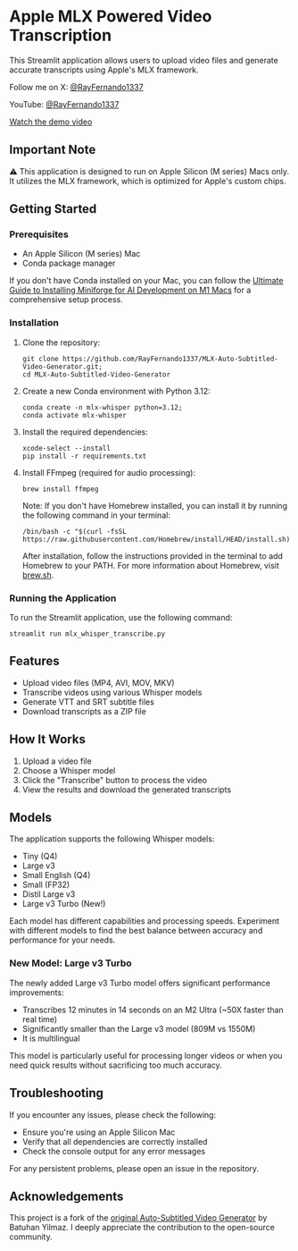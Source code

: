 # Apple MLX Powered Video Transcription

This Streamlit application allows users to upload video files and generate accurate transcripts using Apple's MLX framework.

Follow me on X: [@RayFernando1337](https://x.com/rayfernando1337/)

YouTube: [@RayFernando1337](https://www.youtube.com/@rayfernando1337)

[Watch the demo video](https://github.com/user-attachments/assets/937ad360-6df2-4ea7-a3d0-6d9b22a6404a)

## Important Note

⚠️ This application is designed to run on Apple Silicon (M series) Macs only. It utilizes the MLX framework, which is optimized for Apple's custom chips.

## Getting Started

### Prerequisites

- An Apple Silicon (M series) Mac
- Conda package manager

If you don't have Conda installed on your Mac, you can follow the [Ultimate Guide to Installing Miniforge for AI Development on M1 Macs](https://www.rayfernando.ai/ultimate-guide-installing-miniforge-ai-development-m1-macs) for a comprehensive setup process.

### Installation

1. Clone the repository:
   ```
   git clone https://github.com/RayFernando1337/MLX-Auto-Subtitled-Video-Generator.git;
   cd MLX-Auto-Subtitled-Video-Generator
   ```

2. Create a new Conda environment with Python 3.12:
   ```
   conda create -n mlx-whisper python=3.12;
   conda activate mlx-whisper
   ```

3. Install the required dependencies:
   ```
   xcode-select --install
   pip install -r requirements.txt
   ```

4. Install FFmpeg (required for audio processing):
   ```
   brew install ffmpeg
   ```

   Note: If you don't have Homebrew installed, you can install it by running the following command in your terminal:
   ```
   /bin/bash -c "$(curl -fsSL https://raw.githubusercontent.com/Homebrew/install/HEAD/install.sh)"
   ```
   
   After installation, follow the instructions provided in the terminal to add Homebrew to your PATH. For more information about Homebrew, visit [brew.sh](https://brew.sh/).

### Running the Application

To run the Streamlit application, use the following command:

```
streamlit run mlx_whisper_transcribe.py
```


## Features

- Upload video files (MP4, AVI, MOV, MKV)
- Transcribe videos using various Whisper models
- Generate VTT and SRT subtitle files
- Download transcripts as a ZIP file

## How It Works

1. Upload a video file
2. Choose a Whisper model
3. Click the "Transcribe" button to process the video
4. View the results and download the generated transcripts

## Models

The application supports the following Whisper models:

- Tiny (Q4)
- Large v3
- Small English (Q4)
- Small (FP32)
- Distil Large v3
- Large v3 Turbo (New!)

Each model has different capabilities and processing speeds. Experiment with different models to find the best balance between accuracy and performance for your needs.

### New Model: Large v3 Turbo

The newly added Large v3 Turbo model offers significant performance improvements:

- Transcribes 12 minutes in 14 seconds on an M2 Ultra (~50X faster than real time)
- Significantly smaller than the Large v3 model (809M vs 1550M)
- It is multilingual

This model is particularly useful for processing longer videos or when you need quick results without sacrificing too much accuracy.

## Troubleshooting

If you encounter any issues, please check the following:

- Ensure you're using an Apple Silicon Mac
- Verify that all dependencies are correctly installed
- Check the console output for any error messages

For any persistent problems, please open an issue in the repository.


## Acknowledgements

This project is a fork of the [original Auto-Subtitled Video Generator](https://github.com/BatuhanYilmaz26/Auto-Subtitled-Video-Generator) by Batuhan Yilmaz. I deeply appreciate the contribution to the open-source community.

